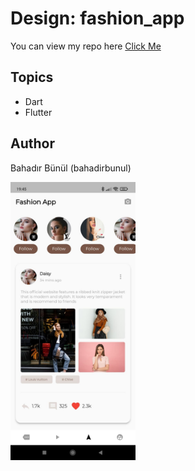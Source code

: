# Design: fashion_app

You can view my repo here 
[Click Me](https://github.com/bahadirbunul/not_ortalamasi_hesaplayici)

## Topics

- Dart
- Flutter

## Author

Bahadır Bünül (bahadirbunul)

<img src="assets/ssfashion.jpeg" width= 200px>



